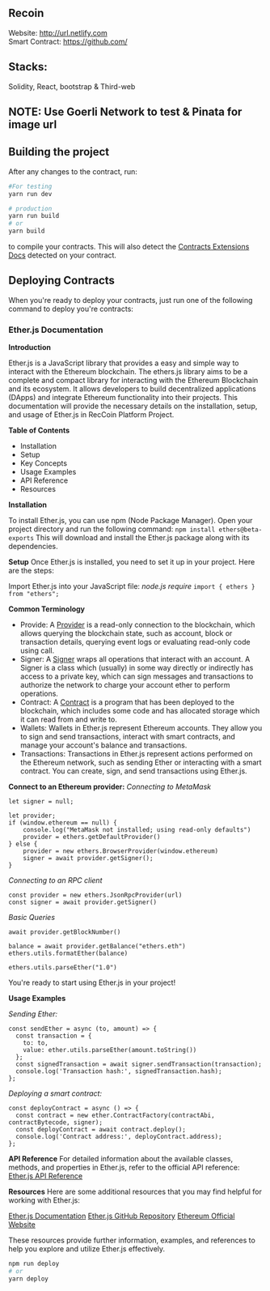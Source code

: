 ## Recoin
Website: http://url.netlify.com
<br />
Smart Contract: https://github.com/

## Stacks:
Solidity, React, bootstrap & Third-web

## NOTE: Use Goerli Network to test & Pinata for image url

## Building the project

After any changes to the contract, run:

```bash
#For testing
yarn run dev

# production
yarn run build
# or
yarn build
```

to compile your contracts. This will also detect the [Contracts Extensions Docs](https://portal.thirdweb.com/contractkit) detected on your contract.

## Deploying Contracts

When you're ready to deploy your contracts, just run one of the following command to deploy you're contracts:


### Ether.js Documentation

**Introduction**

Ether.js is a JavaScript library that provides a easy and simple way to interact with the Ethereum blockchain. The ethers.js library aims to be a complete and compact library for interacting with the Ethereum Blockchain and its ecosystem. It allows developers to build decentralized applications (DApps) and integrate Ethereum functionality into their projects. This documentation will provide the necessary details on the installation, setup, and usage of Ether.js in RecCoin Platform Project.

**Table of Contents** 
- Installation
- Setup
- Key Concepts
- Usage Examples
- API Reference
- Resources

**Installation**

To install Ether.js, you can use npm (Node Package Manager). Open your project directory and run the following command:
`npm install ethers@beta-exports`
This will download and install the Ether.js package along with its dependencies.

**Setup**
Once Ether.js is installed, you need to set it up in your project. Here are the steps:

Import Ether.js into your JavaScript file:
_node.js require_
`import { ethers } from "ethers";`

**Common Terminology**

- Provide: A [Provider](https://docs.ethers.org/v6/api/providers/#Provider) is a read-only connection to the blockchain, which allows querying the blockchain state, such as account, block or transaction details, querying event logs or evaluating read-only code using call.
- Signer: A [Signer](https://docs.ethers.org/v6/api/providers/#Signer) wraps all operations that interact with an account. A Signer is a class which (usually) in some way directly or indirectly has access to a private key, which can sign messages and transactions to authorize the network to charge your account ether to perform operations.
- Contract: A [Contract](https://docs.ethers.org/v6/api/contract/#Contract) is a program that has been deployed to the blockchain, which includes some code and has allocated storage which it can read from and write to.
- Wallets: Wallets in Ether.js represent Ethereum accounts. They allow you to sign and send transactions, interact with smart contracts, and manage your account's balance and transactions.
- Transactions: Transactions in Ether.js represent actions performed on the Ethereum network, such as sending Ether or interacting with a smart contract. You can create, sign, and send transactions using Ether.js.

**Connect to an Ethereum provider:**
_Connecting to MetaMask_
```
let signer = null;

let provider;
if (window.ethereum == null) {
    console.log("MetaMask not installed; using read-only defaults")
    provider = ethers.getDefaultProvider()
} else {
    provider = new ethers.BrowserProvider(window.ethereum)
    signer = await provider.getSigner();
}
```
_Connecting to an RPC client_
```
const provider = new ethers.JsonRpcProvider(url)
const signer = await provider.getSigner()
```

_Basic Queries_
```
await provider.getBlockNumber()

balance = await provider.getBalance("ethers.eth")
ethers.utils.formatEther(balance)

ethers.utils.parseEther("1.0")

```
You're ready to start using Ether.js in your project!


**Usage Examples**

_Sending Ether:_
```
const sendEther = async (to, amount) => {
  const transaction = {
    to: to,
    value: ether.utils.parseEther(amount.toString())
  };
  const signedTransaction = await signer.sendTransaction(transaction);
  console.log('Transaction hash:', signedTransaction.hash);
};
```
_Deploying a smart contract:_
```
const deployContract = async () => {
  const contract = new ether.ContractFactory(contractAbi, contractBytecode, signer);
  const deployContract = await contract.deploy();
  console.log('Contract address:', deployContract.address);
};
```

**API Reference**
For detailed information about the available classes, methods, and properties in Ether.js, refer to the official API reference: [Ether.js API Reference](https://docs.ethers.org/v6/api/)


**Resources**
Here are some additional resources that you may find helpful for working with Ether.js:

[Ether.js Documentation](https://docs.ethers.org/v6/)
[Ether.js GitHub Repository](https://github.com/ethers-io/ethers.js/)
[Ethereum Official Website](https://ethereum.org/)

These resources provide further information, examples, and references to help you explore and utilize Ether.js effectively.

```bash
npm run deploy
# or
yarn deploy
```